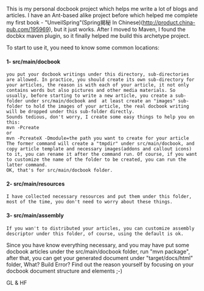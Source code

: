 This is my personal docbook project which helps me write a lot of blogs and articles.
I have an Ant-based alike project before which helped me complete my first book - "UnveilSpring"(Spring揭秘 In Chinese)(http://product.china-pub.com/195969), but it just works. After I moved to Maven, I found the docbkx maven plugin, so it finally helped me build this archetype project.

To start to use it, you need to know some common locations:
#### 1- src/main/docbook  

	you put your docbook writings under this directory, sub-directories are allowed. In practice, you should create its own sub-directory for your articles, the reason is with each of your article, it not only contains words but also pictures and other media materials. So usually, before starting to write a new article, you create a sub-folder under src/main/docbook and  at least create an "images" sub-folder to hold the images of your article, the real docbook writing will be dropped under this sub-folder directly. 
	Sounds tedious, don't worry, I create some easy things to help you on this:
	mvn -Pcreate
	or 
	mvn -PcreateX -Dmodule=the path you want to create for your article
	The former command will create a "tmpdir" under src/main/docbook, and copy article template and necessary images(addons and callout icons) to it, you can rename it after the command run. Of course, if you want to customize the name of the folder to be created, you can run the latter command.
	OK, that's for src/main/docbook folder.
	
#### 2- src/main/resources  

	I have collected necessary resources and put them under this folder, most of the time, you don't need to worry about these things.
	
#### 3- src/main/assembly  

	If you wan't to distributed your articles, you can customize assembly descriptor under this folder, of course, using the default is ok.
	
Since you have know everything necessary, and you may have put some docbook articles under the src/main/docbook folder, run "mvn package", after that, you can get your generated document under "target/docs/html" folder, What? Build Error? Find out the reason yourself by focusing on your docbook document structure and elements ;-)	
	
GL & HF	